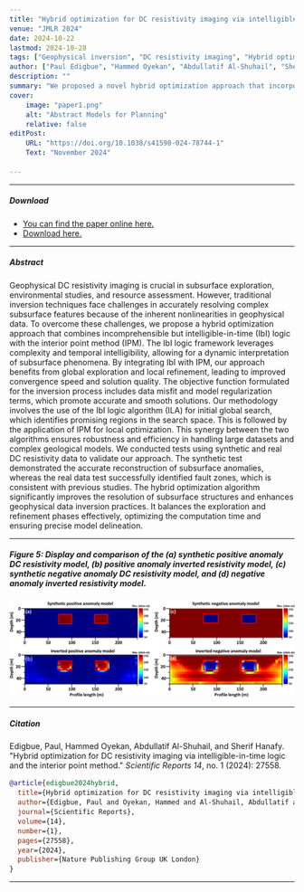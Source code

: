 ```yaml
---
title: "Hybrid optimization for DC resistivity imaging via intelligible-in-time logic and the interior point method" 
venue: "JMLR 2024"
date: 2024-10-22
lastmod: 2024-10-28
tags: ["Geophysical inversion", "DC resistivity imaging", "Hybrid optimization", "IbI logic algorithm", "Interior point method"]
author: ["Paul Edigbue", "Hammed Oyekan", "Abdullatif Al-Shuhail", "Sherif Hanafy"] 
description: "" 
summary: "We proposed a novel hybrid optimization approach that incorporate the meta-heuristic concept of Incomprehensible but Intelligible-in-time logics theory with the interior point method to enhance accuracy in geophysical data inversion."
cover:
    image: "paper1.png"
    alt: "Abstract Models for Planning"
    relative: false
editPost:
    URL: "https://doi.org/10.1038/s41598-024-78744-1"
    Text: "November 2024"

---
```


---

##### Download

+ [You can find the paper online here.](https://doi.org/10.1038/s41598-024-78744-1)
+ [Download here.](paper1.pdf)

---

##### Abstract

Geophysical DC resistivity imaging is crucial in subsurface exploration, environmental studies, and resource assessment. However, traditional inversion techniques face challenges in accurately resolving complex subsurface features because of the inherent nonlinearities in geophysical data. To overcome these challenges, we propose a hybrid optimization approach that combines incomprehensible but intelligible-in-time (IbI) logic with the interior point method (IPM). The IbI logic framework leverages complexity and temporal intelligibility, allowing for a dynamic interpretation of subsurface phenomena. By integrating IbI with IPM, our approach benefits from global exploration and local refinement, leading to improved convergence speed and solution quality. The objective function formulated for the inversion process includes data misfit and model regularization terms, which promote accurate and smooth solutions. Our methodology involves the use of the IbI logic algorithm (ILA) for initial global search, which identifies promising regions in the search space. This is followed by the application of IPM for local optimization. This synergy between the two algorithms ensures robustness and efficiency in handling large datasets and complex geological models. We conducted tests using synthetic and real DC resistivity data to validate our approach. The synthetic test demonstrated the accurate reconstruction of subsurface anomalies, whereas the real data test successfully identified fault zones, which is consistent with previous studies. The hybrid optimization algorithm significantly improves the resolution of subsurface structures and enhances geophysical data inversion practices. It balances the exploration and refinement phases effectively, optimizing the computation time and ensuring precise model delineation.

---

##### Figure 5: Display and comparison of the (a) synthetic positive anomaly DC resistivity model, (b) positive anomaly inverted resistivity model, (c) synthetic negative anomaly DC resistivity model, and (d) negative anomaly inverted resistivity model.

![](paper1.png)

---

##### Citation

Edigbue, Paul, Hammed Oyekan, Abdullatif Al-Shuhail, and Sherif Hanafy. "Hybrid optimization for DC resistivity imaging via intelligible-in-time logic and the interior point method." *Scientific Reports 14*, no. 1 (2024): 27558.

```BibTeX
@article{edigbue2024hybrid,
  title={Hybrid optimization for DC resistivity imaging via intelligible-in-time logic and the interior point method},
  author={Edigbue, Paul and Oyekan, Hammed and Al-Shuhail, Abdullatif and Hanafy, Sherif},
  journal={Scientific Reports},
  volume={14},
  number={1},
  pages={27558},
  year={2024},
  publisher={Nature Publishing Group UK London}
}
```

---

<!-- ##### Related material

+ [Presentation slides](presentation1.pdf)
+ [Summary of the paper](https://www.penguinrandomhouse.com/books/110403/unusual-uses-for-olive-oil-by-alexander-mccall-smith/) -->
